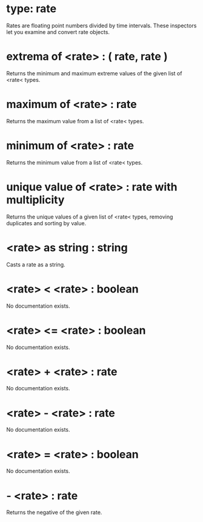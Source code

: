 # type: rate

Rates are floating point numbers divided by time intervals. These inspectors let you examine and convert rate objects.

# extrema of &lt;rate&gt; : ( rate, rate )

Returns the minimum and maximum extreme values of the given list of &lt;rate&lt; types.

# maximum of &lt;rate&gt; : rate

Returns the maximum value from a list of &lt;rate&lt; types.

# minimum of &lt;rate&gt; : rate

Returns the minimum value from a list of &lt;rate&lt; types.

# unique value of &lt;rate&gt; : rate with multiplicity

Returns the unique values of a given list of &lt;rate&lt; types, removing duplicates and sorting by value.

# &lt;rate&gt; as string : string

Casts a rate as a string.

# &lt;rate&gt; &lt; &lt;rate&gt; : boolean

No documentation exists.

# &lt;rate&gt; &lt;= &lt;rate&gt; : boolean

No documentation exists.

# &lt;rate&gt; + &lt;rate&gt; : rate

No documentation exists.

# &lt;rate&gt; - &lt;rate&gt; : rate

No documentation exists.

# &lt;rate&gt; = &lt;rate&gt; : boolean

No documentation exists.

# - &lt;rate&gt; : rate

Returns the negative of the given rate.
